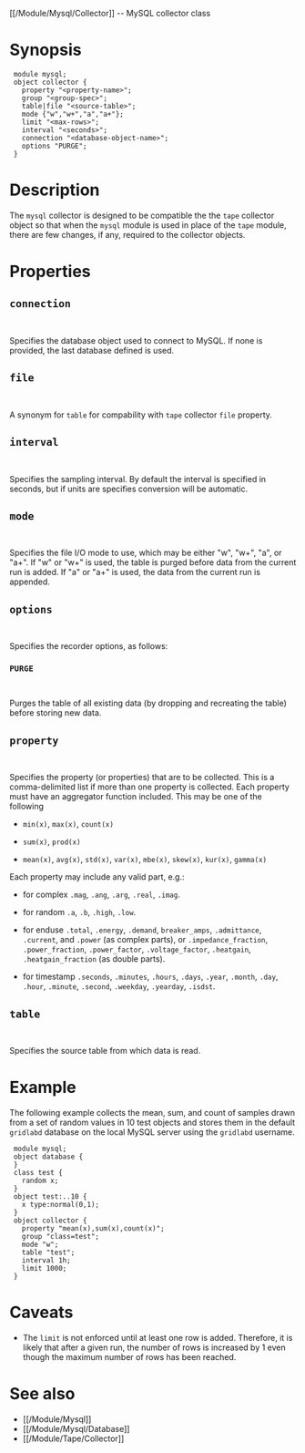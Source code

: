 [[/Module/Mysql/Collector]] -- MySQL collector class 

# Synopsis 
~~~
 module mysql;
 object collector {
   property "<property-name>";
   group "<group-spec>";
   table|file "<source-table>";
   mode {"w","w+","a","a+"};
   limit "<max-rows>";
   interval "<seconds>";
   connection "<database-object-name>";
   options "PURGE";
 }
~~~

# Description 

The `mysql` collector is designed to be compatible the the `tape` collector object so that when the `mysql` module is used in place of the `tape` module, there are few changes, if any, required to the collector objects.

# Properties

## `connection` 
~~~
	
~~~

Specifies the database object used to connect to MySQL.  If none is provided, the last database defined is used.

## `file` 
~~~
	
~~~

A synonym for `table` for compability with `tape` collector `file` property.

## `interval` 
~~~
	
~~~

Specifies the sampling interval.  By default the interval is specified in seconds, but if units are specifies conversion will be automatic.

## `mode` 
~~~
	
~~~

Specifies the file I/O mode to use, which may be either "w", "w+", "a", or "a+".  If "w" or "w+" is used, the table is purged before data from the current run is added. If "a" or "a+" is used, the data from the current run is appended.

## `options` 
~~~
	
~~~

Specifies the recorder options, as follows:

### `PURGE` 
~~~
	
~~~

Purges the table of all existing data (by dropping and recreating the table) before storing new data.

## `property` 
~~~
	
~~~

Specifies the property (or properties) that are to be collected.  This is a comma-delimited list if more than one property is collected.  Each property must have an aggregator function included.  This may be one of the following

* `min(x)`, `max(x)`, `count(x)`

* `sum(x)`, `prod(x)`

* `mean(x)`, `avg(x)`, `std(x)`, `var(x)`, `mbe(x)`, `skew(x)`, `kur(x)`, `gamma(x)`

Each property may include any valid part, e.g.:

* for complex `.mag`, `.ang`, `.arg`, `.real`, `.imag`.

* for random `.a`, `.b`, `.high`, `.low`.

* for enduse `.total`, `.energy`, `.demand`, `breaker_amps`, `.admittance`, `.current`, and `.power` (as complex parts), or `.impedance_fraction`, `.power_fraction`, `.power_factor`, `.voltage_factor`, `.heatgain`, `.heatgain_fraction` (as double parts).

* for timestamp `.seconds`, `.minutes`, `.hours`, `.days`, `.year`, `.month`, `.day`, `.hour`, `.minute`, `.second`, `.weekday`, `.yearday`, `.isdst`.

## `table` 
~~~
	
~~~

Specifies the source table from which data is read.

# Example

The following example collects the mean, sum, and count of samples drawn from a set of random values in 10 test objects and stores them in the default `gridlabd` database on the local MySQL server using the `gridlabd` username.
~~~
 module mysql;
 object database {
 }
 class test {
   random x;
 }
 object test:..10 {
   x type:normal(0,1);
 }
 object collector {
   property "mean(x),sum(x),count(x)";
   group "class=test";
   mode "w";
   table "test";
   interval 1h;
   limit 1000;
 }
~~~

# Caveats

* The `limit` is not enforced until at least one row is added. Therefore, it is likely that after a given run, the number of rows is increased by 1 even though the maximum number of rows has been reached.

# See also

* [[/Module/Mysql]]
* [[/Module/Mysql/Database]]
* [[/Module/Tape/Collector]]
